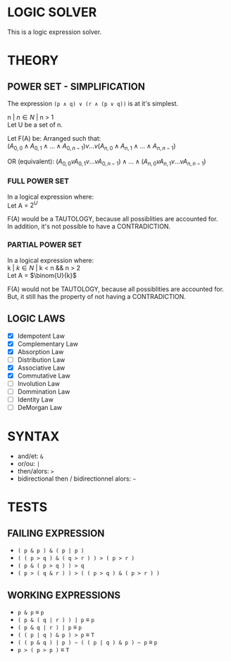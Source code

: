 # LOGIC SOLVER
This is a logic expression solver.

# THEORY
## POWER SET - SIMPLIFICATION
The expression `(p ∧ q) ∨ (r ∧ (p ∨ q))` is at it's simplest.

n | $n \in{N}$ | n > 1  
Let U be a set of n.

Let F(A) be:
Arranged such that:  
$(A_{0,0} ∧ A_{0,1} ∧ ... ∧ A_{0,n-1}) v ... v (A_{n,0} ∧ A_{n,1} ∧ ... ∧ A_{n,n-1})$  

OR (equivalent):
$(A_{0,0} v A_{0,1} v ... v A_{0,n-1}) ∧ ... ∧ (A_{n,0} v A_{n,1} v ... v A_{n,n-1})$  

### FULL POWER SET
In a logical expression where:  
Let A = $2^{U}$  

F(A) would be a TAUTOLOGY, because all possiblities are accounted for.  
In addition, it's not possible to have a CONTRADICTION.  

### PARTIAL POWER SET
In a logical expression where:  
k | $k \in{N}$ | k < n && n > 2  
Let A = $\binom{U}{k}$  

F(A) would not be TAUTOLOGY, because all possiblities are accounted for.  
But, it still has the property of not having a CONTRADICTION.  

## LOGIC LAWS
- [x] Idempotent Law
- [x] Complementary Law
- [x] Absorption Law
- [ ] Distribution Law
- [x] Associative Law
- [x] Commutative Law
- [ ] Involution Law
- [ ] Dommination Law
- [ ] Identity Law
- [ ] DeMorgan Law

# SYNTAX
- and/et: `&`
- or/ou: `|`
- then/alors: `>`
- bidirectional then / bidirectionnel alors: `~`

# TESTS
## FAILING EXPRESSION
- `( p & p ) & ( p | p )`
- `( ( p > q ) & ( q > r ) ) > ( p > r )`
- `( p & ( p > q ) ) > q`
- `( p > ( q & r ) ) > ( ( p > q ) & ( p > r ) )`
## WORKING EXPRESSIONS
- `p & p` ≡ `p`
- `( p & ( q | r ) ) | p` ≡ `p`
- `( p & q | r ) | p` ≡ `p`
- `( ( p | q ) & p ) > p` ≡ `T` 
- `( ( p & q ) | p ) ~ ( ( p | q ) & p ) ~ p` ≡ `p`
- `p > ( p > p )` ≡ `T`
